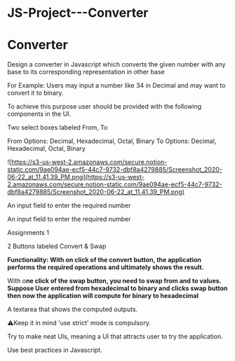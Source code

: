 # JS-Project---Converter

# Converter

Design a converter in Javascript which converts the given number with any
base to its corresponding representation in other base

For Example:
Users may input a number like 34 in Decimal and may want to convert it to
binary.

To achieve this purpose user should be provided with the following components in
the UI.

Two select boxes labeled From, To

From Options: Decimal, Hexadecimal, Octal, Binary
To Options: Decimal, Hexadecimal, Octal, Binary

![https://s3-us-west-2.amazonaws.com/secure.notion-static.com/9ae094ae-ecf5-44c7-9732-dbf8a4279885/Screenshot_2020-06-22_at_11.41.39_PM.png](https://s3-us-west-2.amazonaws.com/secure.notion-static.com/9ae094ae-ecf5-44c7-9732-dbf8a4279885/Screenshot_2020-06-22_at_11.41.39_PM.png)

An input field to enter the required number

An input field to enter the required number

Assignments 1

2 Buttons labeled Convert & Swap

**Functionality:
With on click of the convert button, the application performs the required operations
and ultimately shows the result.**

With o**ne click of the swap button, you need to swap from and to values. Suppose
User entered from hexadecimal to binary and clicks swap button then
now the application will compute for binary to hexadecimal**

A textarea that shows the computed outputs.

⚠Keep it in mind
'use strict' mode is compulsory.

Try to make neat UIs, meaning a UI that attracts user to try the
application.

Use best practices in Javascript.
